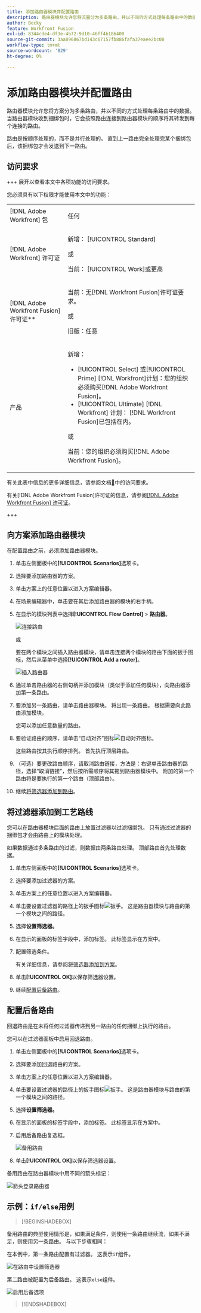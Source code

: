```yaml
---
title: 添加路由器模块并配置路由
description: 路由器模块允许您将流量分为多条路由，并以不同的方式处理每条路由中的数据。 路由器模块收到捆绑包后，会按照路由连接到路由器模块的顺序将其转发到每个连接的路由。
author: Becky
feature: Workfront Fusion
exl-id: 8344cde4-df3e-4b72-9d10-46ff4b186400
source-git-commit: 3aa896867bd143c67157fb886fafa37eaee2bc00
workflow-type: tm+mt
source-wordcount: '829'
ht-degree: 0%

---
```


# 添加路由器模块并配置路由

路由器模块允许您将方案分为多条路由，并以不同的方式处理每条路由中的数据。 当路由器模块收到捆绑包时，它会按照路由连接到路由器模块的顺序将其转发到每个连接的路由。

路由是按顺序处理的，而不是并行处理的。 直到上一路由完全处理完某个捆绑包后，该捆绑包才会发送到下一路由。


## 访问要求

+++ 展开以查看本文中各项功能的访问要求。

您必须具有以下权限才能使用本文中的功能：

<table style="table-layout:auto">
 <col> 
 <col> 
 <tbody> 
  <tr> 
   <td role="rowheader">[!DNL Adobe Workfront] 包</td> 
   <td> <p>任何</p> </td> 
  </tr> 
  <tr data-mc-conditions=""> 
   <td role="rowheader">[!DNL Adobe Workfront] 许可证</td> 
   <td> <p>新增： [!UICONTROL Standard]</p><p>或</p><p>当前： [!UICONTROL Work]或更高</p> </td> 
  </tr> 
  <tr> 
   <td role="rowheader">[!DNL Adobe Workfront Fusion] 许可证**</td> 
   <td>
   <p>当前：无[!DNL Workfront Fusion]许可证要求。</p>
   <p>或</p>
   <p>旧版：任意 </p>
   </td> 
  </tr> 
  <tr> 
   <td role="rowheader">产品</td> 
   <td>
   <p>新增：</p> <ul><li>[!UICONTROL Select] 或[!UICONTROL Prime] [!DNL Workfront]计划：您的组织必须购买[!DNL Adobe Workfront Fusion]。</li><li>[!UICONTROL Ultimate] [!DNL Workfront] 计划： [!DNL Workfront Fusion]已包括在内。</li></ul>
   <p>或</p>
   <p>当前：您的组织必须购买[!DNL Adobe Workfront Fusion]。</p>
   </td> 
  </tr>
 </tbody> 
</table>

有关此表中信息的更多详细信息，请参阅文档[&#128279;](/help/workfront-fusion/references/licenses-and-roles/access-level-requirements-in-documentation.md)中的访问要求。

有关[!DNL Adobe Workfront Fusion]许可证的信息，请参阅[[!DNL Adobe Workfront Fusion] 许可证](/help/workfront-fusion/set-up-and-manage-workfront-fusion/licensing-operations-overview/license-automation-vs-integration.md)。

+++

## 向方案添加路由器模块

在配置路由之前，必须添加路由器模块。

1. 单击左侧面板中的&#x200B;**[!UICONTROL Scenarios]**&#x200B;选项卡。
1. 选择要添加路由器的方案。
1. 单击方案上的任意位置以进入方案编辑器。
1. 在场景编辑器中，单击要在其后添加路由器的模块的右手柄。
1. 在显示的模块列表中选择&#x200B;**[!UICONTROL Flow Control]** > **路由器**。

   ![连接路由](assets/connect-the-router-350x108.png)

   或

   要在两个模块之间插入路由器模块，请单击连接两个模块的路由下面的扳手图标，然后从菜单中选择&#x200B;**[!UICONTROL Add a router]**。

   ![插入路由器](assets/insert-router-350x191.png)
1. 通过单击路由器的右侧句柄并添加模块（类似于添加任何模块），向路由器添加第一条路由。
1. 要添加另一条路由，请单击路由器模块。 将出现一条路由。 根据需要向此路由添加模块。

   您可以添加任意数量的路由。

1. 要验证路由的顺序，请单击“自动对齐”图标![自动对齐图标](assets/auto-align.png)。

   这些路由按其执行顺序排列。 首先执行顶层路由。

1. （可选）要更改路由顺序，请取消路由链接，方法是：右键单击路由器的路径，选择“取消链接”，然后按所需顺序将其拖到路由器模块中。 附加的第一个路由将是要执行的第一个路由（顶部路由）。

1. 继续[将筛选器添加到路由](#add-a-filter-to-a-route)。

## 将过滤器添加到工艺路线

您可以在路由器模块后面的路由上放置过滤器以过滤捆绑包。 只有通过过滤器的捆绑包才会由路由上的模块处理。

如果数据通过多条路由的过滤，则数据由两条路由处理。 顶部路由首先处理数据。

1. 单击左侧面板中的&#x200B;**[!UICONTROL Scenarios]**&#x200B;选项卡。
1. 选择要添加过滤器的方案。
1. 单击方案上的任意位置以进入方案编辑器。
1. 单击要设置过滤器的路径上的扳手图标![扳手](assets/wrench-icon.png)。 这是路由器模块与路由的第一个模块之间的路径。
1. 选择&#x200B;**设置筛选器。**
1. 在显示的面板的标签字段中，添加标签。 此标签显示在方案中。
1. 配置筛选条件。

   有关详细信息，请参阅[将筛选器添加到方案](/help/workfront-fusion/create-scenarios/add-modules/add-a-filter-to-a-scenario.md)。

1. 单击&#x200B;**[!UICONTROL OK]**&#x200B;以保存筛选器设置。

1. 继续[配置后备路由](#configure-a-fallback-route)。

## 配置后备路由

回退路由是在未将任何过滤器传递到另一路由的任何捆绑上执行的路由。

您可以在过滤器面板中启用回退路由。

1. 单击左侧面板中的&#x200B;**[!UICONTROL Scenarios]**&#x200B;选项卡。
1. 选择要添加回退路由的方案。
1. 单击方案上的任意位置以进入方案编辑器。
1. 单击要设置过滤器的路径上的扳手图标![扳手](assets/wrench-icon.png)。 这是路由器模块与路由的第一个模块之间的路径。
1. 选择&#x200B;**设置筛选器。**
1. 在显示的面板的标签字段中，添加标签。 此标签显示在方案中。
1. 启用后备路由复选框。

   ![备用路由](assets/fallback-route-350x260.png)

1. 单击&#x200B;**[!UICONTROL OK]**&#x200B;以保存筛选器设置。

备用路由在路由器模块中用不同的箭头标记：

![箭头登录路由器](assets/arrow-sign-in-router-module-350x361.png)

## 示例：`if/else`用例

>[!BEGINSHADEBOX]

备用路由的典型使用情形是，如果满足条件，则使用一条路由继续流，如果不满足，则使用另一条路由。 与以下步骤相同：

在本例中，第一条路由配置有过滤器。 这表示`if`组件。

![在路由](assets/set-up-a-filter-2-350x242.png)中设置筛选器

第二路由被配置为后备路由。 这表示`else`组件。

![启用后备选项](assets/enable-fallback-route-option-350x238.png)

>[!ENDSHADEBOX]
